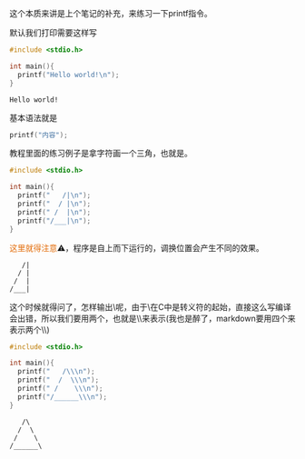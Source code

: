 这个本质来讲是上个笔记的补充，来练习一下printf指令。

默认我们打印需要这样写

``` c 
#include <stdio.h>

int main(){
  printf("Hello world!\n");
}
```
``` 输出
Hello world!
```

基本语法就是

``` c
printf("内容");
```

教程里面的练习例子是拿字符画一个三角，也就是。

``` c 
#include <stdio.h>

int main(){
  printf("   /|\n");
  printf("  / |\n");
  printf(" /  |\n");
  printf("/___|\n");
}
```

<font color="#e36c09">这里就得注意</font>⚠️，程序是自上而下运行的，调换位置会产生不同的效果。

``` output
   /|
  / |
 /  |
/___|
```

这个时候就得问了，怎样输出\呢，由于\在C中是转义符的起始，直接这么写编译会出错，所以我们要用两个，也就是\\\\来表示\(我也是醉了，markdown要用四个来表示两个\\\\)

``` c
#include <stdio.h>

int main(){
  printf("   /\\\n");
  printf("  /  \\\n");
  printf(" /    \\\n");
  printf("/______\\\n");
}
```

``` output
   /\
  /  \
 /    \
/______\
```
